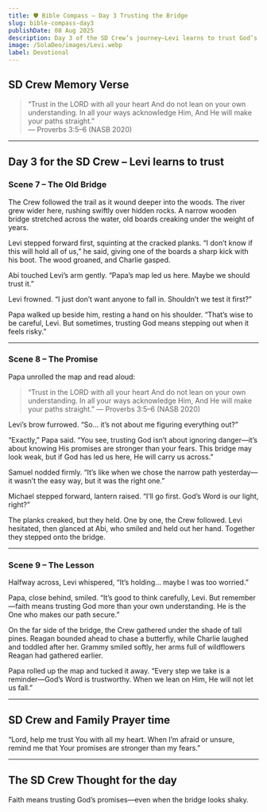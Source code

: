 ```yaml
---
title: 🛡️ Bible Compass – Day 3 Trusting the Bridge
slug: bible-compass-day3
publishDate: 08 Aug 2025
description: Day 3 of the SD Crew’s journey—Levi learns to trust God’s promises when the path feels risky.
image: /SolaDeo/images/Levi.webp
label: Devotional
---
```


## SD Crew Memory Verse

> “Trust in the LORD with all your heart And do not lean on your own understanding. In all your ways acknowledge Him, And He will make your paths straight.”  
> — Proverbs 3:5–6 (NASB 2020)

---

## Day 3 for the SD Crew – Levi learns to trust

### Scene 7 – The Old Bridge

The Crew followed the trail as it wound deeper into the woods. The river grew wider here, rushing swiftly over hidden rocks. A narrow wooden bridge stretched across the water, old boards creaking under the weight of years.

Levi stepped forward first, squinting at the cracked planks. “I don’t know if this will hold all of us,” he said, giving one of the boards a sharp kick with his boot. The wood groaned, and Charlie gasped.

Abi touched Levi’s arm gently. “Papa’s map led us here. Maybe we should trust it.”

Levi frowned. “I just don’t want anyone to fall in. Shouldn’t we test it first?”

Papa walked up beside him, resting a hand on his shoulder. “That’s wise to be careful, Levi. But sometimes, trusting God means stepping out when it feels risky.”

---

### Scene 8 – The Promise

Papa unrolled the map and read aloud:

> “Trust in the LORD with all your heart And do not lean on your own understanding. In all your ways acknowledge Him, And He will make your paths straight.” — Proverbs 3:5–6 (NASB 2020)

Levi’s brow furrowed. “So… it’s not about me figuring everything out?”

“Exactly,” Papa said. “You see, trusting God isn’t about ignoring danger—it’s about knowing His promises are stronger than your fears. This bridge may look weak, but if God has led us here, He will carry us across.”

Samuel nodded firmly. “It’s like when we chose the narrow path yesterday—it wasn’t the easy way, but it was the right one.”

Michael stepped forward, lantern raised. “I’ll go first. God’s Word is our light, right?”

The planks creaked, but they held. One by one, the Crew followed. Levi hesitated, then glanced at Abi, who smiled and held out her hand. Together they stepped onto the bridge.

---

### Scene 9 – The Lesson

Halfway across, Levi whispered, “It’s holding… maybe I was too worried.”

Papa, close behind, smiled. “It’s good to think carefully, Levi. But remember—faith means trusting God more than your own understanding. He is the One who makes our path secure.”

On the far side of the bridge, the Crew gathered under the shade of tall pines. Reagan bounded ahead to chase a butterfly, while Charlie laughed and toddled after her. Grammy smiled softly, her arms full of wildflowers Reagan had gathered earlier.

Papa rolled up the map and tucked it away. “Every step we take is a reminder—God’s Word is trustworthy. When we lean on Him, He will not let us fall.”

---

## SD Crew and Family Prayer time

“Lord, help me trust You with all my heart. When I’m afraid or unsure, remind me that Your promises are stronger than my fears.”

---

## The SD Crew Thought for the day

Faith means trusting God’s promises—even when the bridge looks shaky.
